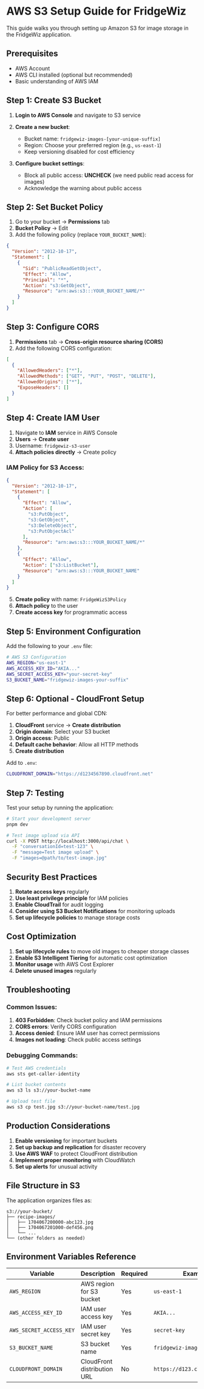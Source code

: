 # AWS S3 Setup Guide for FridgeWiz

This guide walks you through setting up Amazon S3 for image storage in the FridgeWiz application.

## Prerequisites

- AWS Account
- AWS CLI installed (optional but recommended)
- Basic understanding of AWS IAM

## Step 1: Create S3 Bucket

1. **Login to AWS Console** and navigate to S3 service
2. **Create a new bucket**:
   - Bucket name: `fridgewiz-images-[your-unique-suffix]`
   - Region: Choose your preferred region (e.g., `us-east-1`)
   - Keep versioning disabled for cost efficiency

3. **Configure bucket settings**:
   - Block all public access: **UNCHECK** (we need public read access for images)
   - Acknowledge the warning about public access

## Step 2: Set Bucket Policy

1. Go to your bucket → **Permissions** tab
2. **Bucket Policy** → Edit
3. Add the following policy (replace `YOUR_BUCKET_NAME`):

```json
{
  "Version": "2012-10-17",
  "Statement": [
    {
      "Sid": "PublicReadGetObject",
      "Effect": "Allow",
      "Principal": "*",
      "Action": "s3:GetObject",
      "Resource": "arn:aws:s3:::YOUR_BUCKET_NAME/*"
    }
  ]
}
```

## Step 3: Configure CORS

1. **Permissions** tab → **Cross-origin resource sharing (CORS)**
2. Add the following CORS configuration:

```json
[
  {
    "AllowedHeaders": ["*"],
    "AllowedMethods": ["GET", "PUT", "POST", "DELETE"],
    "AllowedOrigins": ["*"],
    "ExposeHeaders": []
  }
]
```

## Step 4: Create IAM User

1. Navigate to **IAM** service in AWS Console
2. **Users** → **Create user**
3. Username: `fridgewiz-s3-user`
4. **Attach policies directly** → Create policy

### IAM Policy for S3 Access:

```json
{
  "Version": "2012-10-17",
  "Statement": [
    {
      "Effect": "Allow",
      "Action": [
        "s3:PutObject",
        "s3:GetObject",
        "s3:DeleteObject",
        "s3:PutObjectAcl"
      ],
      "Resource": "arn:aws:s3:::YOUR_BUCKET_NAME/*"
    },
    {
      "Effect": "Allow",
      "Action": ["s3:ListBucket"],
      "Resource": "arn:aws:s3:::YOUR_BUCKET_NAME"
    }
  ]
}
```

5. **Create policy** with name: `FridgeWizS3Policy`
6. **Attach policy** to the user
7. **Create access key** for programmatic access

## Step 5: Environment Configuration

Add the following to your `.env` file:

```bash
# AWS S3 Configuration
AWS_REGION="us-east-1"
AWS_ACCESS_KEY_ID="AKIA..."
AWS_SECRET_ACCESS_KEY="your-secret-key"
S3_BUCKET_NAME="fridgewiz-images-your-suffix"
```

## Step 6: Optional - CloudFront Setup

For better performance and global CDN:

1. **CloudFront** service → **Create distribution**
2. **Origin domain**: Select your S3 bucket
3. **Origin access**: Public
4. **Default cache behavior**: Allow all HTTP methods
5. **Create distribution**

Add to `.env`:

```bash
CLOUDFRONT_DOMAIN="https://d1234567890.cloudfront.net"
```

## Step 7: Testing

Test your setup by running the application:

```bash
# Start your development server
pnpm dev

# Test image upload via API
curl -X POST http://localhost:3000/api/chat \
  -F "conversationId=test-123" \
  -F "message=Test image upload" \
  -F "images=@path/to/test-image.jpg"
```

## Security Best Practices

1. **Rotate access keys** regularly
2. **Use least privilege principle** for IAM policies
3. **Enable CloudTrail** for audit logging
4. **Consider using S3 Bucket Notifications** for monitoring uploads
5. **Set up lifecycle policies** to manage storage costs

## Cost Optimization

1. **Set up lifecycle rules** to move old images to cheaper storage classes
2. **Enable S3 Intelligent Tiering** for automatic cost optimization
3. **Monitor usage** with AWS Cost Explorer
4. **Delete unused images** regularly

## Troubleshooting

### Common Issues:

1. **403 Forbidden**: Check bucket policy and IAM permissions
2. **CORS errors**: Verify CORS configuration
3. **Access denied**: Ensure IAM user has correct permissions
4. **Images not loading**: Check public access settings

### Debugging Commands:

```bash
# Test AWS credentials
aws sts get-caller-identity

# List bucket contents
aws s3 ls s3://your-bucket-name

# Upload test file
aws s3 cp test.jpg s3://your-bucket-name/test.jpg
```

## Production Considerations

1. **Enable versioning** for important buckets
2. **Set up backup and replication** for disaster recovery
3. **Use AWS WAF** to protect CloudFront distribution
4. **Implement proper monitoring** with CloudWatch
5. **Set up alerts** for unusual activity

## File Structure in S3

The application organizes files as:

```
s3://your-bucket/
├── recipe-images/
│   ├── 1704067200000-abc123.jpg
│   ├── 1704067201000-def456.png
│   └── ...
└── (other folders as needed)
```

## Environment Variables Reference

| Variable                | Description                 | Required | Example                       |
| ----------------------- | --------------------------- | -------- | ----------------------------- |
| `AWS_REGION`            | AWS region for S3 bucket    | Yes      | `us-east-1`                   |
| `AWS_ACCESS_KEY_ID`     | IAM user access key         | Yes      | `AKIA...`                     |
| `AWS_SECRET_ACCESS_KEY` | IAM user secret key         | Yes      | `secret-key`                  |
| `S3_BUCKET_NAME`        | S3 bucket name              | Yes      | `fridgewiz-images`            |
| `CLOUDFRONT_DOMAIN`     | CloudFront distribution URL | No       | `https://d123.cloudfront.net` |

